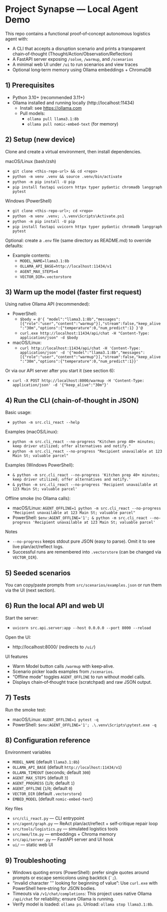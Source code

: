 # Project Synapse — Local Agent Demo

This repo contains a functional proof‑of‑concept autonomous logistics agent with:
- A CLI that accepts a disruption scenario and prints a transparent chain‑of‑thought (Thought/Action/Observation/Reflection)
- A FastAPI server exposing `/solve`, `/warmup`, and `/scenarios`
- A minimal web UI under `/ui` to run scenarios and view traces
- Optional long‑term memory using Ollama embeddings + ChromaDB


## 1) Prerequisites

- Python 3.10+ (recommended 3.11+)
- Ollama installed and running locally (http://localhost:11434)
  - Install: see https://ollama.com
  - Pull models:
    - `ollama pull llama3.1:8b`
    - `ollama pull nomic-embed-text` (for memory)


## 2) Setup (new device)

Clone and create a virtual environment, then install dependencies.

macOS/Linux (bash/zsh)
- `git clone <this-repo-url> && cd <repo>`
- `python -m venv .venv && source .venv/bin/activate`
- `python -m pip install -U pip`
- `pip install fastapi uvicorn httpx typer pydantic chromadb langgraph pytest`

Windows (PowerShell)
- `git clone <this-repo-url>; cd <repo>`
- `python -m venv .venv; .\.venv\Scripts\Activate.ps1`
- `python -m pip install -U pip`
- `pip install fastapi uvicorn httpx typer pydantic chromadb langgraph pytest`

Optional: create a `.env` file (same directory as README.md) to override defaults:
- Example contents:
  - `MODEL_NAME=llama3.1:8b`
  - `OLLAMA_API_BASE=http://localhost:11434/v1`
  - `AGENT_MAX_STEPS=4`
  - `VECTOR_DIR=.vectorstore`


## 3) Warm up the model (faster first request)

Using native Ollama API (recommended):
- PowerShell: 
  - `$body = @'{ "model":"llama3.1:8b","messages":[{"role":"user","content":"warmup"}],"stream":false,"keep_alive":"30m","options":{"temperature":0,"num_predict":1} }'@`
  - `curl.exe http://localhost:11434/api/chat -H "Content-Type: application/json" -d $body`
- macOS/Linux:
  - `curl http://localhost:11434/api/chat -H 'Content-Type: application/json' -d '{"model":"llama3.1:8b","messages":[{"role":"user","content":"warmup"}],"stream":false,"keep_alive":"30m","options":{"temperature":0,"num_predict":1}}'`

Or via our API server after you start it (see section 6):
- `curl -X POST http://localhost:8000/warmup -H 'Content-Type: application/json' -d '{"keep_alive":"30m"}'`


## 4) Run the CLI (chain‑of‑thought in JSON)

Basic usage:
- `python -m src.cli_react --help`

Examples (macOS/Linux):
- `python -m src.cli_react --no-progress "Kitchen prep 40+ minutes; keep driver utilized; offer alternatives and notify."`
- `python -m src.cli_react --no-progress "Recipient unavailable at 123 Main St; valuable parcel"`

Examples (Windows PowerShell):
- `& python -m src.cli_react --no-progress 'Kitchen prep 40+ minutes; keep driver utilized; offer alternatives and notify.'`
- `& python -m src.cli_react --no-progress 'Recipient unavailable at 123 Main St; valuable parcel'`

Offline smoke (no Ollama calls):
- macOS/Linux: `AGENT_OFFLINE=1 python -m src.cli_react --no-progress "Recipient unavailable at 123 Main St; valuable parcel"`
- PowerShell: `$env:AGENT_OFFLINE='1'; & python -m src.cli_react --no-progress 'Recipient unavailable at 123 Main St; valuable parcel'`

Notes
- `--no-progress` keeps stdout pure JSON (easy to parse). Omit it to see live plan/act/reflect logs.
- Successful runs are remembered into `.vectorstore` (can be changed via `VECTOR_DIR`).


## 5) Seeded scenarios

You can copy/paste prompts from `src/scenarios/examples.json` or run them via the UI (next section).


## 6) Run the local API and web UI

Start the server:
- `uvicorn src.api.server:app --host 0.0.0.0 --port 8000 --reload`

Open the UI:
- http://localhost:8000/ (redirects to `/ui/`)

UI features
- Warm Model button calls `/warmup` with keep‑alive.
- Scenario picker loads examples from `/scenarios`.
- “Offline mode” toggles `AGENT_OFFLINE` to run without model calls.
- Displays chain‑of‑thought trace (scratchpad) and raw JSON output.


## 7) Tests

Run the smoke test:
- macOS/Linux: `AGENT_OFFLINE=1 pytest -q`
- PowerShell: `$env:AGENT_OFFLINE='1'; .\.venv\Scripts\pytest.exe -q`


## 8) Configuration reference

Environment variables
- `MODEL_NAME` (default `llama3.1:8b`)
- `OLLAMA_API_BASE` (default `http://localhost:11434/v1`)
- `OLLAMA_TIMEOUT` (seconds; default `300`)
- `AGENT_MAX_STEPS` (default `3`)
- `AGENT_PROGRESS` (`1`/`0`; default `1`)
- `AGENT_OFFLINE` (`1`/`0`; default `0`)
- `VECTOR_DIR` (default `.vectorstore`)
- `EMBED_MODEL` (default `nomic-embed-text`)

Key files
- `src/cli_react.py` — CLI entrypoint
- `src/agent/graph.py` — ReAct plan/act/reflect + self‑critique repair loop
- `src/tools/logistics.py` — simulated logistics tools
- `src/mem/ltm.py` — embeddings + Chroma memory
- `src/api/server.py` — FastAPI server and UI hook
- `ui/` — static web UI


## 9) Troubleshooting

- Windows quoting errors (PowerShell): prefer single quotes around prompts or escape semicolons using backtick (`` `; ``).
- “invalid character '\'' looking for beginning of value”: Use `curl.exe` with PowerShell here‑string for JSON bodies.
- Timeouts via `/v1/chat/completions`: This project uses native Ollama `/api/chat` for reliability; ensure Ollama is running.
- Verify model is loaded: `ollama ps`. Unload: `ollama stop llama3.1:8b`.
